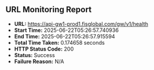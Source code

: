 ## URL Monitoring Report

- **URL:** https://api-gw1-prod1.fisglobal.com/gw/v1/health
- **Start Time:** 2025-06-22T05:26:57.740936
- **End Time:** 2025-06-22T05:26:57.915594
- **Total Time Taken:** 0.174658 seconds
- **HTTP Status Code:** 200
- **Status:** Success
- **Failure Reason:** N/A
